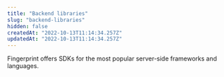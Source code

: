 ```yaml
---
title: "Backend libraries"
slug: "backend-libraries"
hidden: false
createdAt: "2022-10-13T11:14:34.257Z"
updatedAt: "2022-10-13T11:14:34.257Z"
---
```

Fingerprint offers SDKs for the most popular server-side frameworks and languages.